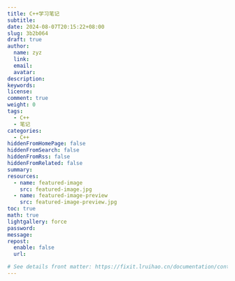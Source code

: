 ```yaml
---
title: C++学习笔记
subtitle:
date: 2024-08-07T20:15:22+08:00
slug: 3b2b064
draft: true
author:
  name: zyz
  link:
  email:
  avatar:
description:
keywords:
license:
comment: true
weight: 0
tags:
  - C++
  - 笔记
categories:
  - C++
hiddenFromHomePage: false
hiddenFromSearch: false
hiddenFromRss: false
hiddenFromRelated: false
summary:
resources:
  - name: featured-image
    src: featured-image.jpg
  - name: featured-image-preview
    src: featured-image-preview.jpg
toc: true
math: true
lightgallery: force
password:
message:
repost:
  enable: false
  url:

# See details front matter: https://fixit.lruihao.cn/documentation/content-management/introduction/#front-matter
---
```


